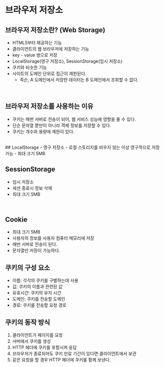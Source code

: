 # 브라우저 저장소

## 브라우저 저장소란? (Web Storage)
- HTML5부터 제공하는 기능
- 클라이언트의 웹 브라우저에 저장하는 기능
- key - value 쌍으로 저장
- LocalStorage(영구 저장소), SessionStorage(임시 저장소)
- 쿠키와 비슷한 기능
- 사이트의 도메인 단위로 접근이 제한된다.
	- 즉슨, A 도메인에서 저장한 데이터는 B 도메인에서 조회할 수 없다.

<br/>

## 브라우저 저장소를 사용하는 이유
- 쿠키는 매번 서버로 전송이 되어, 웹 서비스 성능에 영향을 줄 수 있다.
- 단순 문자열 뿐만이 아니라 객체 정보를 저장할 수 있다.
- 쿠키는 개수와 용량에 제한이 있다.

<br/>
## LocalStorage
- 영구 저장소
- 로컬 스토리지를 비우지 않는 이상 영구적으로 저장 가능
- 최대 크기 5MB
<br/>

## SessionStorage
- 임시 저장소
- 세션 종료시 정보 삭제
- 최대 크기 5MB


<br/>

## Cookie
- 최대 크기 5MB 
- 사용자의 정보를 사용자 컴퓨터 메모리에 저장
- 매번 서버로 전송이 된다.
- 문자열만 저장이 가능하다.

## 쿠키의 구성 요소
- 이름: 각각의 쿠키를 구별하는데 사용
- 값: 쿠키의 이름과 관련된 값
- 유효시간: 쿠키의 유지 시간
- 도메인: 쿠키를 전송할 도메인
- 경로: 쿠키를 전송할 요청 경로

## 쿠키의 동작 방식
1. 클라이언트가 페이지를 요청
2. 서버에서 쿠키를 생성
3. HTTP 헤더에 쿠키를 포함시켜 응답
4. 브라우저가 종료되어도 쿠키 만료 기간이 있다면 클라이언트에서 보관
5. 같은 요청을 할 경우 HTTP 헤더에 쿠키를 함께 보낸다.
